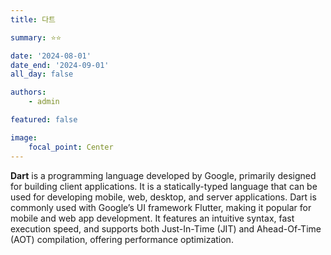 ```yaml
---
title: 다트

summary: ⭐️⭐️

date: '2024-08-01'
date_end: '2024-09-01'
all_day: false

authors:
    - admin

featured: false

image:
    focal_point: Center
---
```

**Dart** is a programming language developed by Google, primarily designed for building client applications. It is a statically-typed language that can be used for developing mobile, web, desktop, and server applications. Dart is commonly used with Google’s UI framework Flutter, making it popular for mobile and web app development. It features an intuitive syntax, fast execution speed, and supports both Just-In-Time (JIT) and Ahead-Of-Time (AOT) compilation, offering performance optimization.